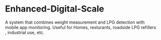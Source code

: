 # Enhanced-Digital-Scale
A system that combines weight measurement and LPG detection with mobile app monitoring. Useful for Homes, resturants, roadside LPG refillers , industrial use, etc.
